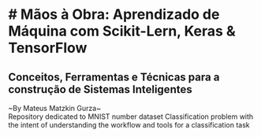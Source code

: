 # # Mãos à Obra: Aprendizado de Máquina com Scikit-Lern, Keras & TensorFlow
## Conceitos, Ferramentas e Técnicas para a construção de Sistemas Inteligentes
~By Mateus Matzkin Gurza~ <br>
Repository dedicated to MNIST number dataset Classification problem with the intent of understanding the workflow and tools for a classification task
